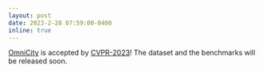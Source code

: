 ```yaml
---
layout: post
date: 2023-2-28 07:59:00-0400
inline: true
---
```

[OmniCity](https://city-super.github.io/omnicity/) is accepted by [CVPR-2023](https://cvpr2023.thecvf.com/)! The dataset and the benchmarks will be released soon. 
